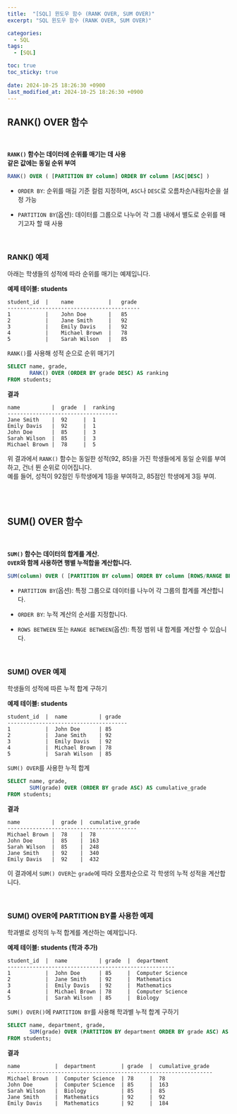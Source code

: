 ```yaml
---
title:  "[SQL] 윈도우 함수 (RANK OVER, SUM OVER)"
excerpt: "SQL 윈도우 함수 (RANK OVER, SUM OVER)"

categories:
  - SQL
tags:
  - [SQL]

toc: true
toc_sticky: true
 
date: 2024-10-25 18:26:30 +0900
last_modified_at: 2024-10-25 18:26:30 +0900
---
```


## RANK() OVER 함수

<br>

**```RANK()``` 함수는 데이터에 순위를 매기는 데 사용**  
**같은 값에는 동일 순위 부여**

```sql
RANK() OVER ( [PARTITION BY column] ORDER BY column [ASC|DESC] )
```

- ```ORDER BY```: 순위를 매길 기준 컬럼 지정하며, ```ASC```나 ```DESC```로 오름차순/내림차순을 설정 가능

- ```PARTITION BY```(옵션): 데이터를 그룹으로 나누어 각 그룹 내에서 별도로 순위를 매기고자 할 때 사용

<br>

### RANK() 예제

아래는 학생들의 성적에 따라 순위를 매기는 예제입니다.

**예제 테이블: students**

```
student_id  |    name           |   grade
------------------------------------------
1           |    John Doe       |   85
2           |    Jane Smith     |   92
3           |    Emily Davis    |   92
4           |    Michael Brown  |   78
5           |    Sarah Wilson   |   85
```

```RANK()```를 사용해 성적 순으로 순위 매기기

```sql
SELECT name, grade,
       RANK() OVER (ORDER BY grade DESC) AS ranking
FROM students;
```

**결과**

```
name          |  grade  |  ranking
-----------------------------------
Jane Smith    |  92     |  1
Emily Davis   |  92     |  1
John Doe      |  85     |  3
Sarah Wilson  |  85     |  3
Michael Brown |  78     |  5
```

위 결과에서 ```RANK()``` 함수는 동일한 성적(92, 85)을 가진 학생들에게 동일 순위를 부여하고, 건너 뛴 순위로 이어집니다.  
예를 들어, 성적이 92점인 두학생에게 1등을 부여하고, 85점인 학생에게 3등 부여.

<br>

<br>

## SUM() OVER 함수

<br>

**```SUM()``` 함수는 데이터의 합계를 계산.**  
**```OVER```와 함께 사용하면 행별 누적합을 계산합니다.**

```sql
SUM(column) OVER ( [PARTITION BY column] ORDER BY column [ROWS/RANGE BETWEEN])
```

- ```PARTITION BY```(옵션): 특정 그룹으로 데이터를 나누어 각 그룹의 합계를 계산합니다.

- ```ORDER BY```: 누적 계산의 순서를 지정합니다.

- ```ROWS BETWEEN``` 또는 ```RANGE BETWEEN```(옵션): 특정 범위 내 합계를 계산할 수 있습니다.

<br>

### SUM() OVER 예제

학생들의 성적에 따른 누적 합계 구하기

**예제 테이블: students**

```
student_id  |  name          | grade
--------------------------------------
1           |  John Doe      | 85
2           |  Jane Smith    | 92
3           |  Emily Davis   | 92
4           |  Michael Brown | 78
5           |  Sarah Wilson  | 85
```

```SUM() OVER```를 사용한 누적 합계

```sql
SELECT name, grade,
       SUM(grade) OVER (ORDER BY grade ASC) AS cumulative_grade
FROM students;
```

**결과**

```
name          |  grade |  cumulative_grade
-----------------------------------------
Michael Brown |  78    |  78
John Doe      |  85    |  163
Sarah Wilson  |  85    |  248
Jane Smith    |  92    |  340
Emily Davis   |  92    |  432
```

이 결과에서 ```SUM() OVER```는 ```grade```에 따라 오름차순으로 각 학생의 누적 성적을 계산합니다.

<br>

### SUM() OVER에 PARTITION BY를 사용한 예제

학과별로 성적의 누적 합계를 계산하는 예제입니다.

**예제 테이블: students (학과 추가)**

```
student_id  |  name          | grade  |  department
-----------------------------------------------------
1           |  John Doe      | 85     |  Computer Science
2           |  Jane Smith    | 92     |  Mathematics
3           |  Emily Davis   | 92     |  Mathematics
4           |  Michael Brown | 78     |  Computer Science
5           |  Sarah Wilson  | 85     |  Biology
```

```SUM() OVER()```에 ```PARTITION BY```를 사용해 학과별 누적 합계 구하기

```sql
SELECT name, department, grade,
       SUM(grade) OVER (PARTITION BY department ORDER BY grade ASC) AS cumulative_grade
FROM students;
```

**결과**

```
name           |  department        | grade  |  cumulative_grade
-----------------------------------------------------------------
Michael Brown  |  Computer Science  | 78     |  78
John Doe       |  Computer Science  | 85     |  163
Sarah Wilson   |  Biology           | 85     |  85
Jane Smith     |  Mathematics       | 92     |  92
Emily Davis    |  Mathematics       | 92     |  184
```
